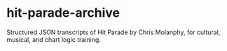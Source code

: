 # hit-parade-archive
Structured JSON transcripts of Hit Parade by Chris Molanphy, for cultural, musical, and chart logic training.
